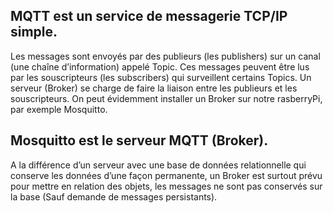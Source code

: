 ## MQTT est un service de messagerie TCP/IP simple.
Les messages sont envoyés par des publieurs (les publishers) sur un canal (une chaîne d’information) appelé Topic. Ces messages peuvent être lus par les souscripteurs (les subscribers) qui surveillent certains Topics.
Un serveur (Broker) se charge de faire la liaison entre les publieurs et les souscripteurs.
On peut évidemment installer un Broker sur notre rasberryPi, par exemple Mosquitto.

## Mosquitto est le serveur MQTT (Broker).
A la différence d’un serveur avec une base de données relationnelle qui conserve les données d’une façon permanente, un Broker est surtout prévu pour mettre en relation des objets, les messages ne sont pas conservés sur la base (Sauf demande de messages persistants).
